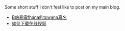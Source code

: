 Some short stuff I don't feel like to post on my main blog.

* [B站暴露fhána的towana真名](bibili_real_name)
* [如何下载在线视频](download_online_video)